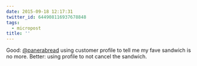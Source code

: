 ```yaml
---
date: 2015-09-18 12:17:31
twitter_id: 644908116937678848
tags:
  - micropost
title: ''
---
```


Good: [@panerabread](https://twitter.com/panerabread) using customer profile to tell me my fave sandwich is no more. Better: using profile to not cancel the sandwich.
